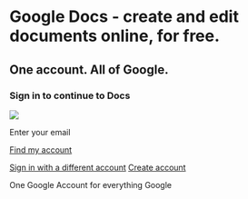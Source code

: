 # Google Docs - create and edit documents online, for free.

##  One account. All of Google.

###  Sign in to continue to Docs

![](https://ssl.gstatic.com/accounts/ui/avatar_2x.png)

 Enter your email

 [Find my account](https://accounts.google.com/signin/usernamerecovery?continue=https%3A%2F%2Fdocs.google.com%2Fdocument%2Fd%2F1sj0T-YeNhm-WzREff4UJ87VjzVjuuSR55RmWAowpo04%2Fedit&service=wise&hl=en)

 [Sign in with a different account](https://accounts.google.com/AccountChooser?continue=https%3A%2F%2Fdocs.google.com%2Fdocument%2Fd%2F1sj0T-YeNhm-WzREff4UJ87VjzVjuuSR55RmWAowpo04%2Fedit&followup=https%3A%2F%2Fdocs.google.com%2Fdocument%2Fd%2F1sj0T-YeNhm-WzREff4UJ87VjzVjuuSR55RmWAowpo04%2Fedit&service=wise&ltmpl=docs) [Create account](https://accounts.google.com/SignUp?service=wise&continue=https%3A%2F%2Fdocs.google.com%2Fdocument%2Fd%2F1sj0T-YeNhm-WzREff4UJ87VjzVjuuSR55RmWAowpo04%2Fedit&ltmpl=docs)

 One Google Account for everything Google

